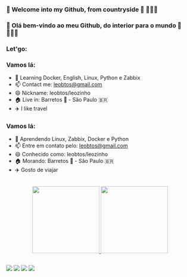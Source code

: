 ### 📡 Welcome into my Github, from countryside 👋 👩🏿‍💻
### 📡 Olá bem-vindo ao meu Github, do interior para o mundo 👋 👩🏿‍💻
<!--
**leobtos/leobtos** is a ✨ _special_ ✨ repository because its `README.md` (this file) appears on your GitHub profile.
-->
<!-- Vamos lá: -->
### Let'go:
### Vamos lá: 
- 🚀 Learning Docker, English, Linux, Python e Zabbix
- 📫 Contact me: leobtos@gmail.com
- 😄 Nickname: leobtos/leozinho
- 🏠 Live in: Barretos 🤠 - São Paulo 🇧🇷
- ✈️ I like travel


### Vamos lá: 
- 🚀 Aprendendo Linux, Zabbix, Docker e Python
- 📫 Entre em contato pelo: leobtos@gmail.com
- 😄 Conhecido como: leobtos/leozinho
- 🏠 Morando: Barretos 🤠 - São Paulo 🇧🇷
- ✈️ Gosto de viajar

##

<div align="center">
  <a href="https://github.com/leobtos">
    <img height="180em" src="https://github-readme-stats.vercel.app/api?username=leobtos&show_icons=true&theme=dark&include_all_commits=true&count_private=true"/>
    <img height="180em" src="https://github-readme-stats.vercel.app/api/top-langs/?username=leobtos&layout=compact&langs_count=7&theme=dracula"/>
</div>

  ##
  
  <div> 
  <a href="https://www.linkedin.com/in/leobtos" target="_blank"><img src="https://img.shields.io/badge/-LinkedIn-%230077B5?style=for-the-badge&logo=linkedin&logoColor=white" target="_blank"></a> 
  <a href = "mailto:leobtos@gmail.com"><img src="https://img.shields.io/badge/-Gmail-%23333?style=for-the-badge&logo=gmail&logoColor=white" target="_blank"></a>
  <a href="http://twitter.com/badtux_">
     <img src="https://img.shields.io/twitter/follow/leobtos_?label=Twitter&logo=twitter&style=for-the-badge" /></a>
  <a href="https://www.youtube.com/channel/UCEWRCY26qqJLrwwti3AL5Vw" target="_blank"><img src="https://img.shields.io/badge/YouTube-FF0000?style=for-the-badge&logo=youtube&logoColor=white" target="_blank"></a>
 </div>
